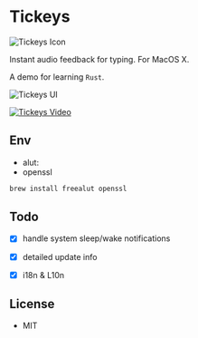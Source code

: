 # Tickeys
![Tickeys Icon](https://raw.githubusercontent.com/yingDev/Tickeys/master/.readme_images/icon.png)


Instant audio feedback for typing. For MacOS X. 

A demo for learning `Rust`.

![Tickeys UI](https://raw.githubusercontent.com/yingDev/Tickeys/master/.readme_images/ui.png)

[![Tickeys Video](https://raw.githubusercontent.com/yingDev/Tickeys/master/.readme_images/video_thumb.png)](https://www.youtube.com/watch?v=XeqA-LU5IWg) 

## Env
* alut:
* openssl
```sh
brew install freealut openssl
```

## Todo
- [x] handle system sleep/wake notifications
- [x] detailed update info
- [x] i18n & L10n


## License
* MIT

